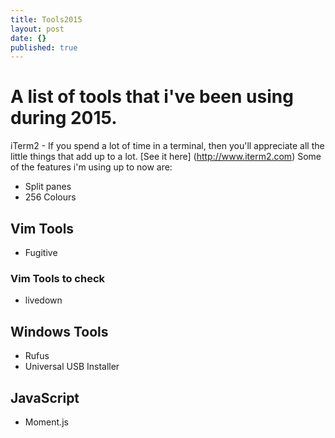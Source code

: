 ```yaml
---
title: Tools2015
layout: post
date: {}
published: true
---
```


# A list of tools that i've been using during 2015.

iTerm2 - If you spend a lot of time in a terminal, then you'll appreciate all the little things that add up to a lot. 
[See it here] (http://www.iterm2.com) 
Some of the features i'm using up to now are:
- Split panes
- 256 Colours

## Vim Tools
- Fugitive

### Vim Tools to check
- livedown


## Windows Tools
- Rufus
- Universal USB Installer

## JavaScript
- Moment.js